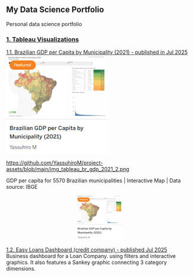 ## My Data Science Portfolio
Personal data science portfolio

### [1. Tableau Visualizations](https://public.tableau.com/app/profile/yassuhiro.m/vizzes) 
[1.1. Brazilian GDP per Capita by Municipality (2021) - published in Jul 2025](https://public.tableau.com/views/BrazilianGDPperCapitabyMunicipality2021/BrazilianGDPperCapita-InteractiveDashboard?:language=en-US&:sid=&:redirect=auth&:display_count=n&:origin=viz_share_link)  
[![Description of my project](https://github.com/YassuhiroM/project-assets/blob/main/img_tableau_br_gdp_2021.png)](https://github.com/YassuhiroM/project-assets)


https://github.com/YassuhiroM/project-assets/blob/main/img_tableau_br_gdp_2021_2.png

GDP per capita for 5570 Brazilian municipalities | Interactive Map | Data source: IBGE

<p align="center">
  <a href="https://public.tableau.com/app/profile/yassuhiro.m/viz/BrazilianGDPperCapitabyMunicipality2021/BrazilianGDPperCapita-InteractiveDashboard">
    <img src="https://github.com/YassuhiroM/project-assets/blob/main/img_tableau_br_gdp_2021.png" alt="Brazilian GDP per Capita Dashboard Thumbnail" width="25%">
  </a>
</p>

[1.2. Easy Loans Dashboard (credit company) - published Jul 2025](https://public.tableau.com/views/EasyLoansReport_M_Yassuhiro_Iha/Dashboard1?:language=en-US&:sid=&:redirect=auth&:display_count=n&:origin=viz_share_link)  
Business dashboard for a Loan Company. using filters and interactive graphics. It also features a Sankey graphic connecting 3 category dimensions.



